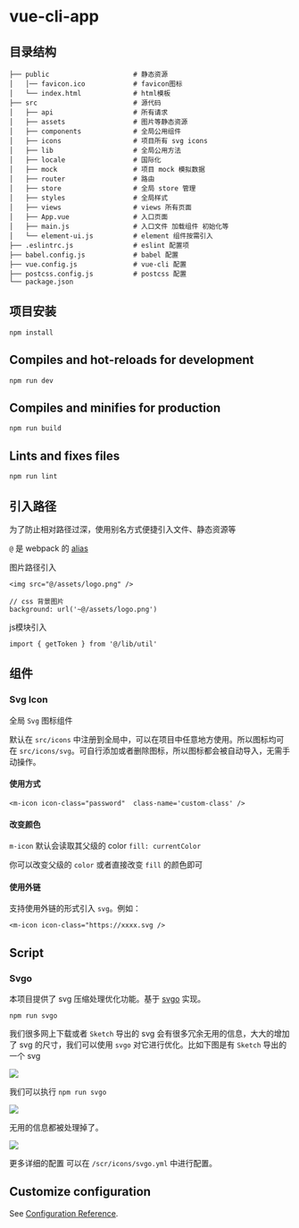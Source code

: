 # vue-cli-app

## 目录结构

```
├── public                     # 静态资源
│   │── favicon.ico            # favicon图标
│   └── index.html             # html模板
├── src                        # 源代码
│   ├── api                    # 所有请求
│   ├── assets                 # 图片等静态资源
│   ├── components             # 全局公用组件
│   ├── icons                  # 项目所有 svg icons
│   ├── lib                    # 全局公用方法
│   ├── locale                 # 国际化
│   ├── mock                   # 项目 mock 模拟数据
│   ├── router                 # 路由
│   ├── store                  # 全局 store 管理
│   ├── styles                 # 全局样式
│   ├── views                  # views 所有页面
│   ├── App.vue                # 入口页面
│   ├── main.js                # 入口文件 加载组件 初始化等
│   └── element-ui.js          # element 组件按需引入
├── .eslintrc.js               # eslint 配置项
├── babel.config.js            # babel 配置
├── vue.config.js              # vue-cli 配置
├── postcss.config.js          # postcss 配置
└── package.json 
```

## 项目安装

```
npm install
```

## Compiles and hot-reloads for development

```
npm run dev
```

## Compiles and minifies for production

```
npm run build
```

## Lints and fixes files

```
npm run lint
```

## 引入路径

为了防止相对路径过深，使用别名方式便捷引入文件、静态资源等

`@` 是 webpack 的 [alias](https://webpack.js.org/configuration/resolve/#resolve-alias)

图片路径引入

```
<img src="@/assets/logo.png" />

// css 背景图片
background: url('~@/assets/logo.png')
```

js模块引入

```
import { getToken } from '@/lib/util'
```

## 组件

### Svg Icon

全局 `Svg` 图标组件

默认在 `src/icons` 中注册到全局中，可以在项目中任意地方使用。所以图标均可在 `src/icons/svg`。可自行添加或者删除图标，所以图标都会被自动导入，无需手动操作。

#### 使用方式

```
<m-icon icon-class="password"  class-name='custom-class' />
```

#### 改变颜色

`m-icon` 默认会读取其父级的 color `fill: currentColor`

你可以改变父级的 `color` 或者直接改变 `fill` 的颜色即可

#### 使用外链

支持使用外链的形式引入 `svg`。例如：

```
<m-icon icon-class="https://xxxx.svg />
```

## Script

### Svgo

本项目提供了 svg 压缩处理优化功能。基于 [svgo](https://github.com/svg/svgo) 实现。

```
npm run svgo
```

我们很多网上下载或者 `Sketch` 导出的 svg 会有很多冗余无用的信息，大大的增加了 svg 的尺寸，我们可以使用 `svgo` 对它进行优化。比如下图是有 `Sketch` 导出的一个 svg

![](https://wpimg.wallstcn.com/333edb6b-4b95-42f8-aa60-b8f42e516b52.jpg)

我们可以执行 `npm run svgo`

![](https://wpimg.wallstcn.com/e7b1324e-cd67-4306-aebf-f659bcc433cf.jpg)

无用的信息都被处理掉了。

![](https://wpimg.wallstcn.com/006c4bb5-b2d1-447d-a1c9-a912cf5dee47.jpg)

更多详细的配置 可以在 `/scr/icons/svgo.yml` 中进行配置。

## Customize configuration

See [Configuration Reference](https://cli.vuejs.org/config/).
